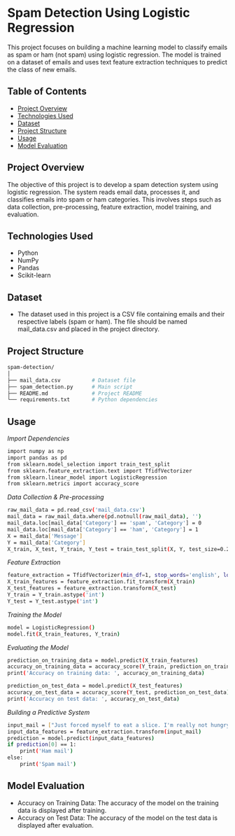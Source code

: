 # Spam Detection Using Logistic Regression

This project focuses on building a machine learning model to classify emails as spam or ham (not spam) using logistic regression. The model is trained on a dataset of emails and uses text feature extraction techniques to predict the class of new emails.

## Table of Contents
- [Project Overview](#project-overview)
- [Technologies Used](#technologies-used)
- [Dataset](#dataset)
- [Project Structure](#project-structure)
- [Usage](#usage)
- [Model Evaluation](#model-evaluation)

## Project Overview

The objective of this project is to develop a spam detection system using logistic regression. The system reads email data, processes it, and classifies emails into spam or ham categories. This involves steps such as data collection, pre-processing, feature extraction, model training, and evaluation.

## Technologies Used

- Python
- NumPy
- Pandas
- Scikit-learn

## Dataset
- The dataset used in this project is a CSV file containing emails and their respective labels (spam or ham). The file should be named mail_data.csv and placed in the project directory.

## Project Structure
```sh
spam-detection/
│
├── mail_data.csv          # Dataset file
├── spam_detection.py      # Main script
├── README.md              # Project README
└── requirements.txt       # Python dependencies
```
## Usage
*Import Dependencies*
```sh
import numpy as np
import pandas as pd
from sklearn.model_selection import train_test_split
from sklearn.feature_extraction.text import TfidfVectorizer
from sklearn.linear_model import LogisticRegression
from sklearn.metrics import accuracy_score
```
*Data Collection & Pre-processing*
```sh
raw_mail_data = pd.read_csv('mail_data.csv')
mail_data = raw_mail_data.where(pd.notnull(raw_mail_data), '')
mail_data.loc[mail_data['Category'] == 'spam', 'Category'] = 0
mail_data.loc[mail_data['Category'] == 'ham', 'Category'] = 1
X = mail_data['Message']
Y = mail_data['Category']
X_train, X_test, Y_train, Y_test = train_test_split(X, Y, test_size=0.2, random_state=3)
```
*Feature Extraction*
```sh
feature_extraction = TfidfVectorizer(min_df=1, stop_words='english', lowercase=True)
X_train_features = feature_extraction.fit_transform(X_train)
X_test_features = feature_extraction.transform(X_test)
Y_train = Y_train.astype('int')
Y_test = Y_test.astype('int')
```
*Training the Model*
```sh
model = LogisticRegression()
model.fit(X_train_features, Y_train)
```
*Evaluating the Model*
```sh
prediction_on_training_data = model.predict(X_train_features)
accuracy_on_training_data = accuracy_score(Y_train, prediction_on_training_data)
print('Accuracy on training data: ', accuracy_on_training_data)

prediction_on_test_data = model.predict(X_test_features)
accuracy_on_test_data = accuracy_score(Y_test, prediction_on_test_data)
print('Accuracy on test data: ', accuracy_on_test_data)
```
*Building a Predictive System*
```sh
input_mail = ["Just forced myself to eat a slice. I'm really not hungry tho. This sucks. Mark is getting worried. He knows I'm sick when I turn down pizza. Lol "]
input_data_features = feature_extraction.transform(input_mail)
prediction = model.predict(input_data_features)
if prediction[0] == 1:
    print('Ham mail')
else:
    print('Spam mail')
```

## Model Evaluation
- Accuracy on Training Data: The accuracy of the model on the training data is displayed after training.
- Accuracy on Test Data: The accuracy of the model on the test data is displayed after evaluation.



